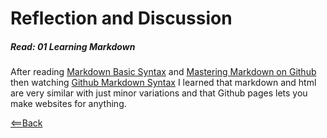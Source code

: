 # Reflection and Discussion
##### Read: 01 Learning Markdown
After reading [Markdown Basic Syntax](https://www.markdownguide.org/basic-syntax/) and [Mastering Markdown on Github](https://docs.github.com/en/github/writing-on-github/getting-started-with-writing-and-formatting-on-github/basic-writing-and-formatting-syntax) then watching [Github Markdown Syntax](https://pages.github.com/) I learned that markdown and html are  very similar with just minor variations and that Github pages lets you make websites for anything. 

[<==Back](https://mnlatter.github.io/reading-notes)
